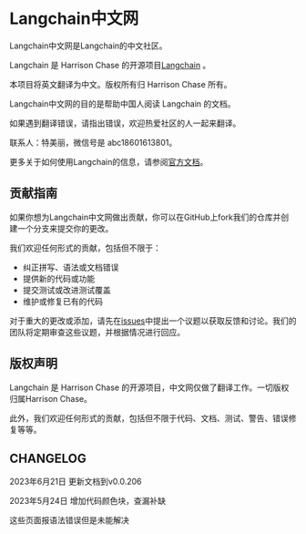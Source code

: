 # Langchain中文网



Langchain中文网是Langchain的中文社区。

Langchain 是 Harrison Chase 的开源项目[Langchain](https://github.com/hwchase17/langchain) 。

本项目将英文翻译为中文。版权所有归 Harrison Chase 所有。

Langchain中文网的目的是帮助中国人阅读 Langchain 的文档。

如果遇到翻译错误，请指出错误，欢迎热爱社区的人一起来翻译。

联系人：特美丽，微信号是 abc18601613801。




更多关于如何使用Langchain的信息，请参阅[官方文档](https://python.langchain.com)。

## 贡献指南

如果你想为Langchain中文网做出贡献，你可以在GitHub上fork我们的仓库并创建一个分支来提交你的更改。

我们欢迎任何形式的贡献，包括但不限于：

- 纠正拼写、语法或文档错误
- 提供新的代码或功能
- 提交测试或改进测试覆盖
- 维护或修复已有的代码

对于重大的更改或添加，请先在[issues](https://github.com/hwchase17/langchain/issues)中提出一个议题以获取反馈和讨论。我们的团队将定期审查这些议题，并根据情况进行回应。

## 版权声明

Langchain 是 Harrison Chase 的开源项目，中文网仅做了翻译工作。一切版权归属Harrison Chase。


此外，我们欢迎任何形式的贡献，包括但不限于代码、文档、测试、警告、错误修复等等。


## CHANGELOG


2023年6月21日 更新文档到v0.0.206


2023年5月24日 增加代码颜色块，查漏补缺

这些页面报语法错误但是未能解决
    
